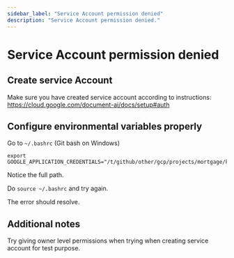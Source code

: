 ```yaml
---
sidebar_label: "Service Account permission denied"
description: "Service Account permission denied."
---
```


# Service Account permission denied

## Create service Account

Make sure you have created service account according to instructions: https://cloud.google.com/document-ai/docs/setup#auth

## Configure environmental variables properly

Go to `~/.bashrc` (Git bash on Windows)

```
export GOOGLE_APPLICATION_CREDENTIALS="/t/github/other/gcp/projects/mortgage/key.json"
```

Notice the full path. 

Do `source ~/.bashrc` and try again.

The error should resolve.

## Additional notes

Try giving owner level permissions when trying when creating service account for test purpose.